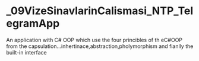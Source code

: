 # _09VizeSinavlarinCalismasi_NTP_TelegramApp
An application with C# OOP which use the four princibles of th eC#OOP from the capsulation...inhertinace,abstraction,pholymorphism and fianlly the built-in interface
